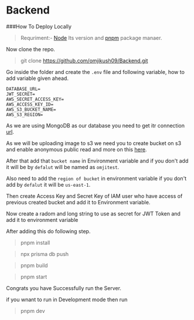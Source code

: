 # Backend

###How To Deploy Locally

>Requriment:-
[Node](https://nodejs.org/en/) lts version and [pnpm](https://pnpm.io/) package manaer.

Now clone the repo.
>git clone https://github.com/omjikush09/Backend.git

Go inside the folder and create the `.env` file and following variable, how to add variable given ahead.

```
DATABASE_URL=
JWT_SECRET=
AWS_SECRET_ACCESS_KEY=
AWS_ACCESS_KEY_ID=
AWS_S3_BUCKET_NAME=
AWS_S3_REGION=
```

As we are using MongoDB as our database you need to get itr connection [url](https://www.prisma.io/docs/concepts/database-connectors/mongodb).

As we will be uploading image to s3 we need you to create bucket on s3 and enable anonymous public read and more on this [here](https://docs.aws.amazon.com/AmazonS3/latest/userguide/example-bucket-policies.html).

After that add that `bucket name` in Environment variable and if you don't add it will be by `defalut` will be named as `omjitest`.

Also need to add the `region of bucket` in environment variable if you don't add by  `defalut` it will be `us-east-1`.

Then create Access Key and Secret Key of IAM user who have access of previous created bucket and add it to Environment variable.

Now create a radom and long string to use as secret for JWT Token and add it to  environment variable 


After adding this do following step.
>pnpm install

>npx prisma db push

>pnpm build

>pnpm start


Congrats you have Successfully run the Server.

if you wnant to run in Development mode then run
>pnpm dev


